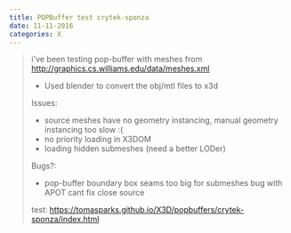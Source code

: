 ```yaml
---
title: POPBuffer test crytek-sponza
date: 11-11-2016
categories: X
---
```


> i've been testing pop-buffer with meshes from <http://graphics.cs.williams.edu/data/meshes.xml>
>
>* Used blender to convert the obj/mtl files to x3d
>
>Issues:
>* source meshes have no geometry instancing, manual geometry instancing too slow :(
>* no priority loading in X3DOM
>* loading hidden submeshes (need a better LODer)
>
>Bugs?:
>* pop-buffer boundary box seams too big for submeshes
bug with APOT cant fix close source
>
>
>test: <https://tomasparks.github.io/X3D/popbuffers/crytek-sponza/index.html>
